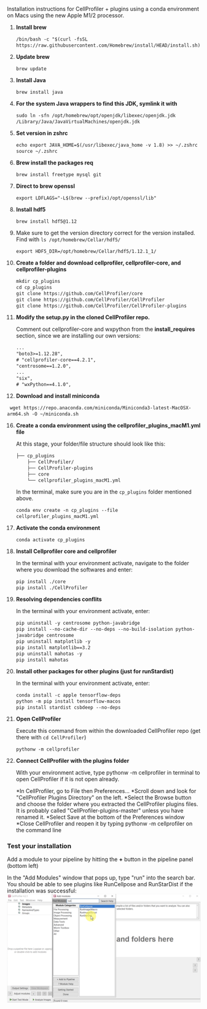  Installation instructions for CellProfiler + plugins using a conda environment on Macs using the new Apple M1/2 processor. 

1. **Install brew**
    ```
    /bin/bash -c "$(curl -fsSL https://raw.githubusercontent.com/Homebrew/install/HEAD/install.sh)"
    ```

2. **Update brew**
    ```
    brew update
    ```
    
3. **Install Java**
    ```
    brew install java
    ```

4. **For the system Java wrappers to find this JDK, symlink it with**
    ```
    sudo ln -sfn /opt/homebrew/opt/openjdk/libexec/openjdk.jdk /Library/Java/JavaVirtualMachines/openjdk.jdk
    ```

5. **Set version in zshrc**
    ```
    echo export JAVA_HOME=$(/usr/libexec/java_home -v 1.8) >> ~/.zshrc
    source ~/.zshrc
    ```

6. **Brew install the packages req**
    ```
    brew install freetype mysql git
    ```

7. **Direct to brew openssl**
    ```
    export LDFLAGS="-L$(brew --prefix)/opt/openssl/lib"
    ```

8. **Install hdf5**
    ```
    brew install hdf5@1.12
    ```

9. Make sure to get the version directory correct for the version installed. Find with `ls /opt/homebrew/Cellar/hdf5/`
    ```
    export HDF5_DIR=/opt/homebrew/Cellar/hdf5/1.12.1_1/
    ```
10. **Create a folder and download cellprofiler, cellprofiler-core, and cellprofiler-plugins**

    ```
    mkdir cp_plugins
    cd cp_plugins
    git clone https://github.com/CellProfiler/core
    git clone https://github.com/CellProfiler/CellProfiler
    git clone https://github.com/CellProfiler/CellProfiler-plugins
    ```

11. **Modify the **setup.py** in the cloned CellProfiler repo.**
    
    Comment out cellprofiler-core and wxpython from the **install_requires** section, since we are installing our own versions:

    ```
    ...
    "boto3>=1.12.28",
    # "cellprofiler-core==4.2.1",
    "centrosome==1.2.0",
    ...
    "six",
    # "wxPython==4.1.0",
    ```

12. **Download and install miniconda**

   ```
    wget https://repo.anaconda.com/miniconda/Miniconda3-latest-MacOSX-arm64.sh -O ~/miniconda.sh
   ```


16. **Create a conda environment using the cellprofiler_plugins_macM1.yml file**

    At this stage, your folder/file structure should look like this:

    ```
    ├── cp_plugins
        ├── CellProfiler/
        ├── CellProfiler-plugins
        ├── core
        └── cellprofiler_plugins_macM1.yml

    ```

    In the terminal, make sure you are in the `cp_plugins` folder mentioned above.

    ```
    conda env create -n cp_plugins --file cellprofiler_plugins_macM1.yml
    ```

17. **Activate the conda environment**

    ```
    conda activate cp_plugins
    ```

18. **Install Cellprofiler core and cellprofiler**

    In the terminal with your environment activate, navigate to the folder where you download the softwares and enter:
        
    ``` 
    pip install ./core
    pip install ./CellProfiler
    ```

19. **Resolving dependencies conflits**

    In the terminal with your environment activate, enter:
    ```
    pip uninstall -y centrosome python-javabridge
    pip install --no-cache-dir --no-deps --no-build-isolation python-javabridge centrosome
    pip uninstall matplotlib -y
    pip install matplotlib==3.2
    pip uninstall mahotas -y
    pip install mahotas
    ```

20. **Install other packages for other plugins (just for runStardist)**

    In the terminal with your environment activate, enter:
    ```
    conda install -c apple tensorflow-deps
    python -m pip install tensorflow-macos
    pip install stardist csbdeep --no-deps
    ```

21. **Open CellProfiler**

    Execute this command from within the downloaded CellProfiler repo (get there with `cd CellProfiler`)

    ```
    pythonw -m cellprofiler
    ```

22. **Connect CellProfiler with the plugins folder**

    With your environment active, type pythonw -m cellprofiler in terminal to open CellProfiler if it is not open already.

    *In CellProfiler, go to File then Preferences...
    *Scroll down and look for "CellProfiler Plugins Directory" on the left.
    *Select the Browse button and choose the folder where you extracted the CellProfiler plugins files. It is probably called "CellProfiler-plugins-master" unless you have renamed it.
    *Select Save at the bottom of the Preferences window
    *Close CellProfiler and reopen it by typing pythonw -m cellprofiler on the command line


### Test your installation

Add a module to your pipeline by hitting the **+** button in the pipeline panel (bottom left)

In the "Add Modules" window that pops up, type "run" into the search bar. You should be able to see plugins like RunCellpose and RunStarDist if the installation was successful:
![](images/Install_environment_instructions_windows/2022-06-02T21-43-56.png)
